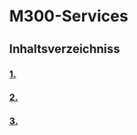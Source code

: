 # M300-Services

## Inhaltsverzeichniss 

### [1.](Theorie/Ausgangslage.md "1. Ausgangslage")

### [2.](Theorie/Übertragunsrate.md "2. Übertragunsrate, Verfügbarkeit")

### [3.](Theorie/WAN-Technologie.md "3. WAN-Technologie")
